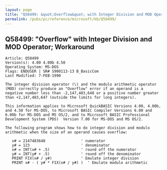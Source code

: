 ```yaml
---
layout: page
title: "Q58499: &quot;Overflow&quot; with Integer Division and MOD Operator; Workaround"
permalink: /pubs/pc/reference/microsoft/kb/Q58499/
---
```


## Q58499: &quot;Overflow&quot; with Integer Division and MOD Operator; Workaround

	Article: Q58499
	Version(s): 4.00 4.00b 4.50
	Operating System: MS-DOS
	Flags: ENDUSER | SR# S900113-13 B_BasicCom
	Last Modified: 7-FEB-1990
	
	The integer division operator (\) and the modulo arithmetic operator
	(MOD) correctly produce an "Overflow" error if an operand is a
	negative number less than -2,147,483,648 or a positive number greater
	than +2,147,483,647 (outside the limits for long integers).
	
	This information applies to Microsoft QuickBASIC Versions 4.00, 4.00b,
	and 4.50 for MS-DOS, to Microsoft BASIC Compiler Versions 6.00 and
	6.00b for MS-DOS and MS OS/2, and to Microsoft BASIC Professional
	Development System (PDS)  Version 7.00 for MS-DOS and MS OS/2.
	
	The following program shows how to do integer division and modulo
	arithmetic when the size of an operand causes overflow:
	
	   x# = 2147483648                ' numerator
	   y# = 123                       ' denominator
	   x# = INT(x# + .5)              ' round off the numerator
	   y# = INT(y# + .5)              ' round off the denominator
	   PRINT FIX(x# / y#)             ' Emulate integer division
	   PRINT x# - ( y# * FIX(x# / y#) )  ' Emulate modulo arithmetic
